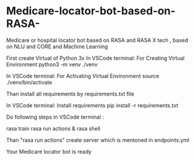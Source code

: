 # Medicare-locator-bot-based-on-RASA-
Medicare or hospital locator bot based on RASA and RASA X tech , based on NLU and CORE and Machine Learning

First create Virtual of Python 3x
In VSCode terminal: For Creating Virtual Environment
  python3 -m venv ./venv 
  
In VSCode terminal: For Activating Virtual Environment
  source ./venv/bin/activate
  
Than install all requirements by requirements.txt file

In VSCode terminal: Install requirements
  pip install -r requirements.txt
  
Do following steps in VSCode terminal :

  rasa train
  rasa run actions & rasa shell
  
Than "rasa run actions" create server which is mentoned in endpoints.yml

Your Medicare locator bot is ready 

  
  


